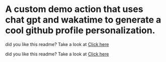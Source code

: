 # A custom demo action that uses chat gpt and wakatime to generate a cool github profile personalization.

<!--START_SECTION:chatgptme-->
did you like this readme? Take a look at <a href='https://github.com/brutalzinn/action-chatgpt-me'>Click here</a>
<!--END_SECTION:chatgptme-->

did you like this readme? Take a look at <a href='https://github.com/brutalzinn/action-chatgpt-me'>Click here</a>
